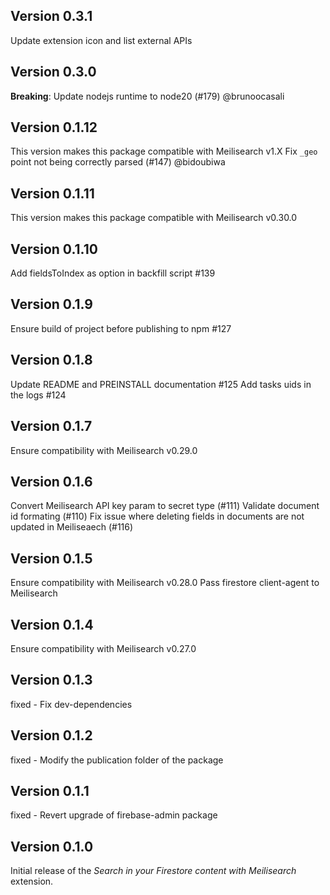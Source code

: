 ## Version 0.3.1

Update extension icon and list external APIs

## Version 0.3.0

**Breaking**: Update nodejs runtime to node20 (#179) @brunoocasali

## Version 0.1.12

This version makes this package compatible with Meilisearch v1.X
Fix `_geo` point not being correctly parsed (#147) @bidoubiwa

## Version 0.1.11

This version makes this package compatible with Meilisearch v0.30.0

## Version 0.1.10

Add fieldsToIndex as option in backfill script #139

## Version 0.1.9

Ensure build of project before publishing to npm #127

## Version 0.1.8

Update README and PREINSTALL documentation #125
Add tasks uids in the logs #124

## Version 0.1.7

Ensure compatibility with Meilisearch v0.29.0

## Version 0.1.6

Convert Meilisearch API key param to secret type (#111)
Validate document id formating (#110)
Fix issue where deleting fields in documents are not updated in Meiliseaech (#116)

## Version 0.1.5

Ensure compatibility with Meilisearch v0.28.0
Pass firestore client-agent to Meilisearch

## Version 0.1.4

Ensure compatibility with Meilisearch v0.27.0

## Version 0.1.3

fixed - Fix dev-dependencies

## Version 0.1.2

fixed - Modify the publication folder of the package

## Version 0.1.1

fixed - Revert upgrade of firebase-admin package

## Version 0.1.0

Initial release of the _Search in your Firestore content with Meilisearch_ extension.
